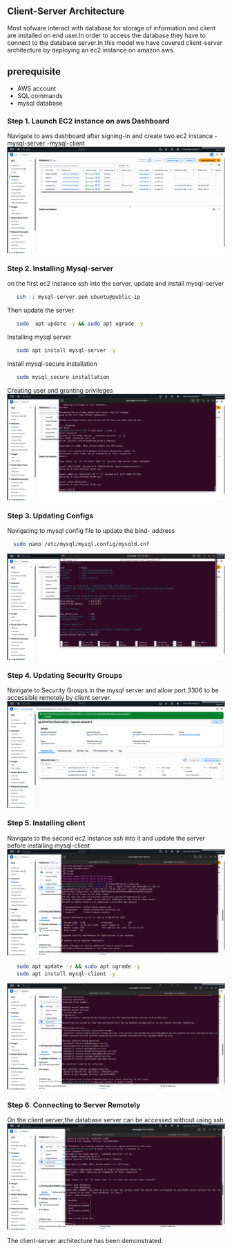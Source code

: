 ## Client-Server Architecture
Most sofware interact with database for storage of information and client are installed on end user.In order to access the database they have to connect to the database server.In this model we have covered client-server architecture by deploying an ec2 instance on amazon aws.

## prerequisite
- AWS account
- SQL commands
- mysql database

### Step 1. Launch EC2 instance on aws Dashboard
Navigate to aws dashboard after signing-in and create two ec2 instance
-mysql-server
-mysql-client
![Images](mysql-ec2-instances.png)

### Step 2. Installing Mysql-server
on the first ec2 instance ssh into the server, update and install mysql-server
```sh
   ssh -i mysql-server.pem ubuntu@public-ip
```
Then update the server
```sh
   sudo  apt update -y && sudo apt ugrade -y
```
Installing mysql server
```sh
   sudo apt install mysql-server -y
```
Install mysql-secure installation
```sh
   sudo mysql_secure_installation
``` 
Creating user and granting privileges
![Images](mysql-server-ec2%20user.png)

### Step 3. Updating Configs
Navigating to mysql config file to update the bind- address
```sh
  sudo nano /etc/mysql/mysql.config/mysqld.cnf
```
![Images](mysqld-confg%20server.png)

### Step 4. Updating Security Groups
Navigate to Security Groups in the mysql server and allow port 3306 to be accessible remotely by client server.
![Images](updating%20SG%203306.png)


### Step 5. Installing client
Navigate to the second ec2 instance ssh into it and update the server before installing mysql-client
![Images](mysql%20client%20ec2-instance.png)
```sh
   sudo apt update -y && sudo apt ugrade -y
   sudo apt install mysql-client -y
```
![Images](Installing%20mysql-Client.png)

### Step 6. Connecting to Server Remotely
On the client server,the database server can be accessed without using ssh
![Images](Connecting%20to%20database.png)

The client-server architecture has been demonstrated.
